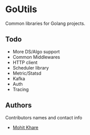 # GoUtils

Common libraries for Golang projects.

## Todo

- More DS/Algo support
- Common Middlewares
- HTTP client
- Scheduler library
- Metric/Statsd
- Kafka
- Auth
- Tracing

## Authors

Contributors names and contact info

- [Mohit Khare](https://twitter.com/mkfeuhrer)
